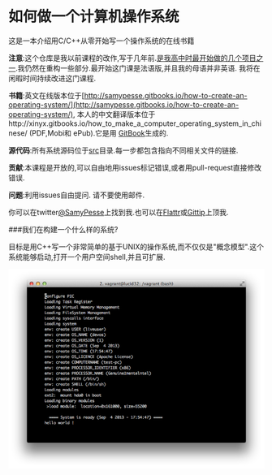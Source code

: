 如何做一个计算机操作系统
====================

这是一本介绍用C/C++从零开始写一个操作系统的在线书籍

**注意**:这个仓库是我以前课程的改作,写于几年前.[是我高中时最开始做的几个项目之一](https://github.com/SamyPesse/devos).我仍然在重构一些部分.最开始这门课是法语版,并且我的母语并非英语. 我将在闲暇时间持续改进这门课程.

**书籍**:英文在线版本位于[http://samypesse.gitbooks.io/how-to-create-an-operating-system/](http://samypesse.gitbooks.io/how-to-create-an-operating-system/), 本人的中文翻译版本位于http://xinyx.gitbooks.io/how_to_make_a_computer_operating_system_in_chinese/ (PDF,Mobi和 ePub).它是用 [GitBook](https://www.gitbook.io)生成的.

**源代码**:所有系统源码位于[src](https://github.com/SamyPesse/How-to-Make-a-Computer-Operating-System/tree/master/src)目录.每一步都包含指向不同相关文件的链接.

**贡献**:本课程是开放的,可以自由地用issues标记错误,或者用pull-request直接修改错误.

**问题**:利用issues自由提问. 请不要使用邮件.

你可以在twitter[@SamyPesse](https://twitter.com/SamyPesse)上找到我.也可以在[Flattr](https://flattr.com/profile/samy.pesse)或[Gittip](https://www.gittip.com/SamyPesse/)上顶我.

###我们在构建一个什么样的系统?

目标是用C++写一个非常简单的基于UNIX的操作系统,而不仅仅是"概念模型".这个系统能够启动,打开一个用户空间shell,并且可扩展.

![Screen](./preview.png)
